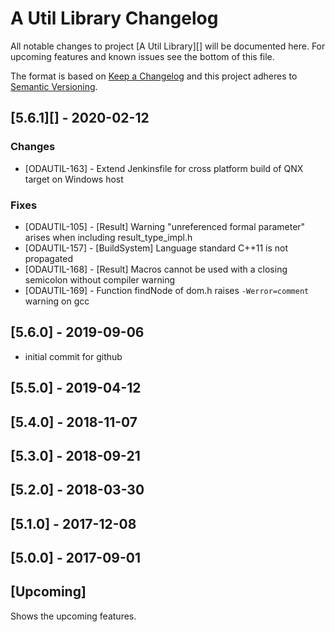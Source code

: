 # A Util Library Changelog #

All notable changes to project [A Util Library][] will be documented here.
For upcoming features and known issues see the bottom of this file.

The format is based on [Keep a Changelog][] and this project adheres to [Semantic Versioning][].

## [5.6.1][] - 2020-02-12 ##
### Changes ###
- [ODAUTIL-163] -
  Extend Jenkinsfile for cross platform build of QNX target on Windows host

### Fixes ###
- [ODAUTIL-105] -
  [Result] Warning "unreferenced formal parameter" arises when including result_type_impl.h
- [ODAUTIL-157] - 
  \[BuildSystem\] Language standard C++11 is not propagated
- [ODAUTIL-168] -
  \[Result\] Macros cannot be used with a closing semicolon without compiler warning
- [ODAUTIL-169] -
  Function findNode of dom.h raises `-Werror=comment` warning on gcc

## [5.6.0] - 2019-09-06 ##
- initial commit for github

## [5.5.0] - 2019-04-12 ##
## [5.4.0] - 2018-11-07 ##
## [5.3.0] - 2018-09-21 ##
## [5.2.0] - 2018-03-30 ##
## [5.1.0] - 2017-12-08 ##
## [5.0.0] - 2017-09-01 ##

## [Upcoming] ##
Shows the upcoming features.

[Keep a Changelog]: http://keepachangelog.com/en/1.0.0
[Semantic Versioning]: https://semver.org/lang/en